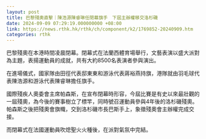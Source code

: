 ```yaml
---
layout: post
title: 巴黎殘奧直擊｜陳浩源陳睿琳任閉幕旗手　下屆主辦權移交洛杉磯
date: 2024-09-09 07:29:19.000000000 +08:00
link: https://news.rthk.hk/rthk/ch/component/k2/1769852-20240909.htm
categories: rthk
---
```


巴黎殘奧在本港時間凌晨閉幕。閉幕式在法蘭西體育場舉行，文藝表演以盛大派對為主題，表揚運動員的成就，共有大約8500名表演者參與演出。

在進場儀式，國家隊由田徑代表邸東東和游泳代表蔣裕燕持旗，港隊就由羽毛球代表陳浩源和游泳代表陳睿琳擔任旗手。

國際殘疾人奧委會主席帕森斯，在宣布閉幕時形容，今屆比賽是有史以來最壯觀的一屆殘奧，為今後的賽事樹立了標竿，同時號召運動員參與4年後的洛杉磯殘奧。帕森斯之後把殘奧會旗幟，交到洛杉磯市長巴斯手上，象徵殘奧會主辦權完成交接。

而閉幕式在法國運動員吹熄聖火火種後，在派對氣氛中完結。
